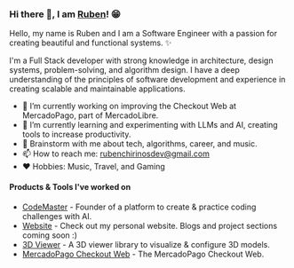### Hi there 👋, I am [Ruben](https://rubenchirino.com)! 😁

Hello, my name is Ruben and I am a Software Engineer with a passion for creating beautiful and functional systems. ✨

I'm a Full Stack developer with strong knowledge in architecture, design systems, problem-solving, and algorithm design. I have a deep understanding of the principles of software development and experience in creating scalable and maintainable applications.

- 🔭 I’m currently working on improving the Checkout Web at MercadoPago, part of MercadoLibre.
- 🌱 I’m currently learning and experimenting with LLMs and AI, creating tools to increase productivity.
- 💬 Brainstorm with me about tech, algorithms, career, and music.
- 📫 How to reach me: <rubenchirinosdev@gmail.com>
- ❤️ Hobbies: Music, Travel, and Gaming

#### Products & Tools I've worked on

- [CodeMaster](https://code-master.dev) - Founder of a platform to create & practice coding challenges with AI.
- [Website](https://rubenchirino.com) - Check out my personal website. Blogs and project sections coming soon :)
- [3D Viewer](https://fresco-design.com.ar/labs/Fresco3DViewer) - A 3D viewer library to visualize & configure 3D models.
- [MercadoPago Checkout Web](https://www.mercadopago.com.ar/developers/es/live-demo/checkout-pro) - The MercadoPago Checkout Web.
